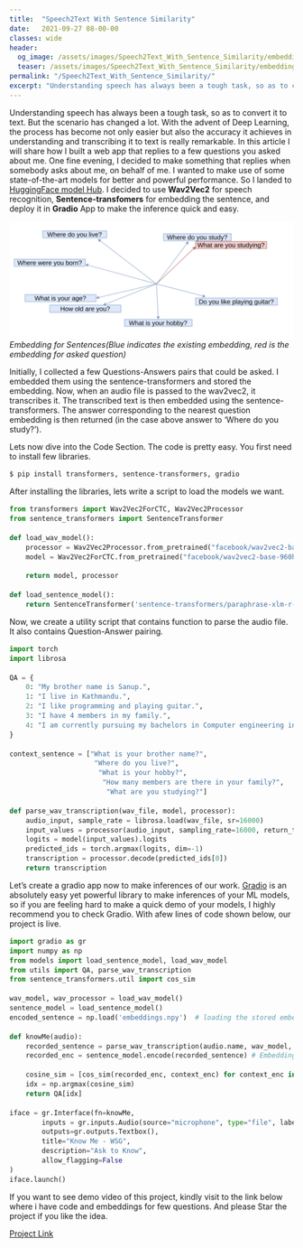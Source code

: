 ```yaml
---
title:  "Speech2Text With Sentence Similarity"
date:   2021-09-27 08-00-00 
classes: wide
header:
  og_image: /assets/images/Speech2Text_With_Sentence_Similarity/embedding.png
  teaser: /assets/images/Speech2Text_With_Sentence_Similarity/embedding.png
permalink: "/Speech2Text_With_Sentence_Similarity/"
excerpt: "Understanding speech has always been a tough task, so as to convert it to text. But the scenario has changed a lot."
---
```


Understanding speech has always been a tough task, so as to convert it to text. But the scenario has changed a lot. With the advent of Deep Learning, the process has become not only easier but also the accuracy it achieves in understanding and transcribing it to text is really remarkable. In this article I will share how I built a web app that replies to a few questions you asked about me.
One fine evening, I decided to make something that replies when somebody asks about me, on behalf of me. I wanted to make use of some state-of-the-art models for better and powerful performance. So I landed to [HuggingFace model Hub](https://huggingface.co/models). I decided to use **Wav2Vec2** for speech recognition, **Sentence-transfomers** for embedding the sentence, and deploy it in **Gradio** App to make the inference quick and easy.

![Embeddings](/assets/images/Speech2Text_With_Sentence_Similarity/embedding.png)
*Embedding for Sentences(Blue indicates the existing embedding, red is the embedding for asked question)*

Initially, I collected a few Questions-Answers pairs that could be asked. I embedded them using the sentence-transformers and stored the embedding. Now, when an audio file is passed to the wav2vec2, it transcribes it. The transcribed text is then embedded using the sentence-transformers. The answer corresponding to the nearest question embedding is then returned (in the case above answer to ‘Where do you study?’).

Lets now dive into the Code Section. The code is pretty easy. You first need to install few libraries.

``` bash
$ pip install transformers, sentence-transformers, gradio
```

After installing the libraries, lets write a script to load the models we want.

``` python
from transformers import Wav2Vec2ForCTC, Wav2Vec2Processor
from sentence_transformers import SentenceTransformer

def load_wav_model():
    processor = Wav2Vec2Processor.from_pretrained("facebook/wav2vec2-base-960h")
    model = Wav2Vec2ForCTC.from_pretrained("facebook/wav2vec2-base-960h")

    return model, processor

def load_sentence_model():
    return SentenceTransformer('sentence-transformers/paraphrase-xlm-r-multilingual-v1')
```

Now, we create a utility script that contains function to parse the audio file. It also contains Question-Answer pairing.

``` python
import torch
import librosa

QA = {
    0: "My brother name is Sanup.",
    1: "I live in Kathmandu.",
    2: "I like programming and playing guitar.",
    3: "I have 4 members in my family.",
    4: "I am currently pursuing my bachelors in Computer engineering in Kathmandu University."
}

context_sentence = ["What is your brother name?",
                     "Where do you live?",
                      "What is your hobby?",
                       "How many members are there in your family?",
                        "What are you studying?"]

def parse_wav_transcription(wav_file, model, processor):
    audio_input, sample_rate = librosa.load(wav_file, sr=16000)
    input_values = processor(audio_input, sampling_rate=16000, return_tensors="pt").input_values
    logits = model(input_values).logits
    predicted_ids = torch.argmax(logits, dim=-1)
    transcription = processor.decode(predicted_ids[0])
    return transcription
```

Let’s create a gradio app now to make inferences of our work. [Gradio](https://www.gradio.app/) is an absolutely easy yet powerful library to make inferences of your ML models, so if you are feeling hard to make a quick demo of your models, I highly recommend you to check Gradio. With afew lines of code shown below, our project is live.

``` python
import gradio as gr
import numpy as np
from models import load_sentence_model, load_wav_model
from utils import QA, parse_wav_transcription
from sentence_transformers.util import cos_sim

wav_model, wav_processor = load_wav_model()
sentence_model = load_sentence_model()
encoded_sentence = np.load('embeddings.npy')  # loading the stored embeddings for sample questions

def knowMe(audio):
    recorded_sentence = parse_wav_transcription(audio.name, wav_model, wav_processor)
    recorded_enc = sentence_model.encode(recorded_sentence) # Embedding the asked question

    cosine_sim = [cos_sim(recorded_enc, context_enc) for context_enc in encoded_sentence]
    idx = np.argmax(cosine_sim)
    return QA[idx]

iface = gr.Interface(fn=knowMe, 
        inputs = gr.inputs.Audio(source="microphone", type="file", label="Audio"),
        outputs=gr.outputs.Textbox(),
        title="Know Me - WSG",
        description="Ask to Know",
        allow_flagging=False
)
iface.launch()
```

If you want to see demo video of this project, kindly visit to the link below where i have code and embeddings for few questions. And please Star the project if you like the idea.

[Project Link](https://github.com/samiptimalsena/KnowMe-WSG/)